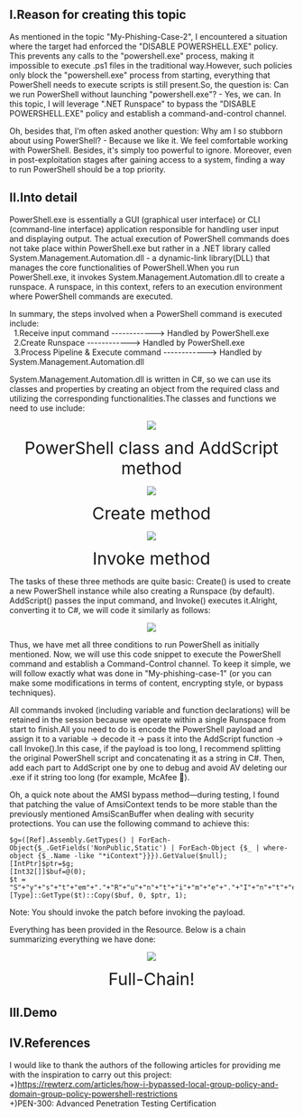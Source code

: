 ## I.Reason for creating this topic  
As mentioned in the topic "My-Phishing-Case-2", I encountered a situation where the target had enforced the "DISABLE POWERSHELL.EXE" policy. This prevents any calls to the "powershell.exe" process, making it impossible to execute .ps1 files in the traditional way.However, such policies only block the "powershell.exe" process from starting, everything that PowerShell needs to execute scripts is still present.So, the question is: Can we run PowerShell without launching "powershell.exe"? - Yes, we can. In this topic, I will leverage ".NET Runspace" to bypass the "DISABLE POWERSHELL.EXE" policy and establish a command-and-control channel.  

Oh, besides that, I’m often asked another question: Why am I so stubborn about using PowerShell? - Because we like it. We feel comfortable working with PowerShell. Besides, it's simply too powerful to ignore. Moreover, even in post-exploitation stages after gaining access to a system, finding a way to run PowerShell should be a top priority.  

## II.Into detail  
PowerShell.exe is essentially a GUI (graphical user interface) or CLI (command-line interface) application responsible for handling user input and displaying output. The actual execution of PowerShell commands does not take place within PowerShell.exe but rather in a .NET library called System.Management.Automation.dll - a dynamic-link library(DLL) that manages the core functionalities of PowerShell.When you run PowerShell.exe, it invokes System.Management.Automation.dll to create a runspace. A runspace, in this context, refers to an execution environment where PowerShell commands are executed.  

In summary, the steps involved when a PowerShell command is executed include:  
&nbsp;&nbsp;1.Receive input command ------------> Handled by PowerShell.exe  
&nbsp;&nbsp;2.Create Runspace ------------> Handled by PowerShell.exe  
&nbsp;&nbsp;3.Process Pipeline & Execute command ------------> Handled by System.Management.Automation.dll  

System.Management.Automation.dll is written in C#, so we can use its classes and properties by creating an object from the required class and utilizing the corresponding functionalities.The classes and functions we need to use include:  
<p align="center">
  <img src="https://github.com/user-attachments/assets/b78370d7-3552-4efb-b6a2-c82fa23416fd">
</p>
<p align="center"> 
<span style="font-size:30px;">PowerShell class and AddScript method</span>
</p>  
<p align="center">
  <img src="https://github.com/user-attachments/assets/5fdbfb67-e9f1-4f71-a318-e38e4334ab2f">
</p>
<p align="center"> 
<span style="font-size:30px;">Create method</span>
</p>  
<p align="center">
  <img src="https://github.com/user-attachments/assets/c524d72b-d6e4-45ed-b02d-3976db7f8d9e">
</p>
<p align="center"> 
<span style="font-size:30px;">Invoke method</span>
</p>  

The tasks of these three methods are quite basic: Create() is used to create a new PowerShell instance while also creating a Runspace (by default). AddScript() passes the input command, and Invoke() executes it.Alright, converting it to C#, we will code it similarly as follows:  
<p align="center">
  <img src="https://github.com/user-attachments/assets/0678d083-7ee7-4a48-8edc-58de9a7ba63c">
</p>

Thus, we have met all three conditions to run PowerShell as initially mentioned. Now, we will use this code snippet to execute the PowerShell command and establish a Command-Control channel. To keep it simple, we will follow exactly what was done in "My-phishing-case-1" (or you can make some modifications in terms of content, encrypting style, or bypass techniques).  

All commands invoked (including variable and function declarations) will be retained in the session because we operate within a single Runspace from start to finish.All you need to do is encode the PowerShell payload and assign it to a variable → decode it → pass it into the AddScript function → call Invoke().In this case, if the payload is too long, I recommend splitting the original PowerShell script and concatenating it as a string in C#. Then, add each part to AddScript one by one to debug and avoid AV deleting our .exe if it string too long (for example, McAfee 🤡).  

Oh, a quick note about the AMSI bypass method—during testing, I found that patching the value of AmsiContext tends to be more stable than the previously mentioned AmsiScanBuffer when dealing with security protections. You can use the following command to achieve this:
```
$g=([Ref].Assembly.GetTypes() | ForEach-Object{$_.GetFields('NonPublic,Static') | ForEach-Object {$_ | where-object {$_.Name -like "*iContext"}}}).GetValue($null);
[IntPtr]$ptr=$g;
[Int32[]]$buf=@(0);
$t = "S"+"y"+"s"+"t"+"em"+"."+"R"+"u"+"n"+"t"+"i"+"m"+"e"+"."+"I"+"n"+"t"+"e"+"r"+"o"+"p"+"S"+"e"+"r"+"v"+"i"+"c"+"e"+"s"+"."+"M"+"a"+"r"+"s"+"h"+"a"+"l";
[Type]::GetType($t)::Copy($buf, 0, $ptr, 1);
```
Note: You should invoke the patch before invoking the payload.  

Everything has been provided in the Resource. Below is a chain summarizing everything we have done:
<p align="center">
  <img src="https://github.com/user-attachments/assets/5ffeb23e-5e1b-41ba-8a09-935af73f97cf">
</p>
<p align="center"> 
<span style="font-size:30px;">Full-Chain!</span>
</p>  

## III.Demo  

## IV.References  
I would like to thank the authors of the following articles for providing me with the inspiration to carry out this project:  
+)https://rewterz.com/articles/how-i-bypassed-local-group-policy-and-domain-group-policy-powershell-restrictions  
+)PEN-300: Advanced Penetration Testing Certification  



